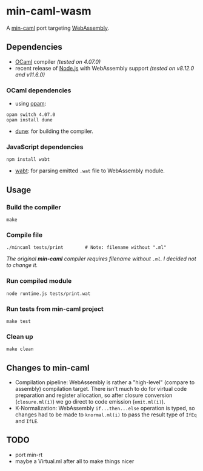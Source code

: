 # min-caml-wasm

A [min-caml](https://github.com/esumii/min-caml) port targeting [WebAssembly](https://webassembly.org).

## Dependencies

- [OCaml](http://ocaml.org/) compiler *(tested on 4.07.0)*
- recent release of [Node.js](https://nodejs.org/) with WebAssembly support *(tested on v8.12.0 and v11.6.0)*

### OCaml dependencies

- using [opam](http://opam.ocaml.org):

```
opam switch 4.07.0
opam install dune
```

- [dune](https://dune.build/): for building the compiler.

### JavaScript dependencies

```
npm install wabt
```

- [wabt](https://www.npmjs.com/package/wabt): for parsing emitted ```.wat``` file to WebAssembly module.

## Usage

### Build the compiler

```
make
```

### Compile file

```
./mincaml tests/print        # Note: filename without ".ml"
```

*The original **min-caml** compiler requires filename without ```.ml```. I decided not to change it.*

### Run compiled module

```
node runtime.js tests/print.wat
```

### Run tests from min-caml project

```
make test
```

### Clean up

```
make clean
```

## Changes to min-caml

- Compilation pipeline: WebAssembly is rather a "high-level" (compare to assembly) compilation target. There isn't much to do for virtual code preparation and register allocation, so after closure conversion (```closure.ml(i)```) we go direct to code emission (```emit.ml(i)```).
- K-Normalization: WebAssembly ```if...then...else``` operation is typed, so changes had to be made to ```knormal.ml(i)``` to pass the result type of ```IfEq``` and ```IfLE```.


## TODO

- port min-rt
- maybe a Virtual.ml after all to make things nicer
